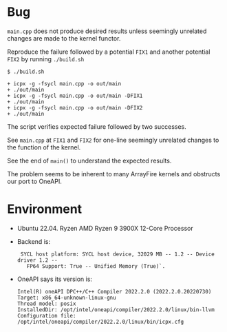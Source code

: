 # Bug

`main.cpp` does not produce desired results unless seemingly unrelated changes
are made to the kernel functor.

Reproduce the failure followed by a potential `FIX1` and another potential
`FIX2` by running `./build.sh`

    $ ./build.sh

    + icpx -g -fsycl main.cpp -o out/main
    + ./out/main
    + icpx -g -fsycl main.cpp -o out/main -DFIX1
    + ./out/main
    + icpx -g -fsycl main.cpp -o out/main -DFIX2
    + ./out/main

The script verifies expected failure followed by two successes.

See `main.cpp` at `FIX1` and `FIX2` for one-line seemingly unrelated changes
to the function of the kernel.

See the end of `main()` to understand the expected results.

The problem seems to be inherent to many ArrayFire kernels and obstructs our
port to OneAPI.

# Environment

  - Ubuntu 22.04. Ryzen AMD Ryzen 9 3900X 12-Core Processor
  - Backend is:

         SYCL host platform: SYCL host device, 32029 MB -- 1.2 -- Device driver 1.2 --
           FP64 Support: True -- Unified Memory (True)`.

  - OneAPI says its version is:

        Intel(R) oneAPI DPC++/C++ Compiler 2022.2.0 (2022.2.0.20220730)
        Target: x86_64-unknown-linux-gnu
        Thread model: posix
        InstalledDir: /opt/intel/oneapi/compiler/2022.2.0/linux/bin-llvm
        Configuration file: /opt/intel/oneapi/compiler/2022.2.0/linux/bin/icpx.cfg

